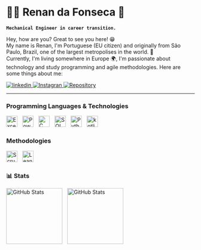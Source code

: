# 👨‍💻 Renan da Fonseca 👋

**`Mechanical Engineer in career transition.`**

Hey, how are you? Great to see you here! 😁 \
My name is Renan, I'm Portuguese (EU citizen) and originally from São Paulo, Brazil, one of the largest metropolises in the world. 🌆 \
Currently, I'm living somewhere in Europe 🌍, I'm passionate about technology and study programming and agile methodologies.
Here are some things about me: 

<p align="left">
    <a href="https://www.linkedin.com/in/renan-da-fonseca/">
        <img 
            alt="linkedin" 
            title="Renan's LinkedIn Profile" 
            src="https://img.shields.io/badge/LinkedIn-0077B5?style=for-the-badge&logo=linkedin&logoColor=white"
        />
    </a>
    <a href="https://www.instagram.com/renan.fsc/">
        <img 
            alt="Instagran" 
            title="Renan's IG" 
            src="https://img.shields.io/badge/Instagram-%23E4405F?style=for-the-badge&logo=instagram&logoColor=white"
        />
    </a>
    <a href="https://github.com/R3N4N-147?tab=repositories&sort=stargazers">
        <img 
            alt="Repository" 
            title="Repository GitHub" 
            src="https://custom-icon-badges.demolab.com/github/stars/R3N4N-147?color=55960c&style=for-the-badge&labelColor=488207&logo=star&label=Stars"
        />
    </a>
    </a>

---

### Programming Languages & Technologies
</a>

<img 
    align="left" 
    alt="Excel"
    title="Excel" 
    width="30px" 
    style="padding-right: 10px;" 
    src="https://upload.wikimedia.org/wikipedia/commons/3/34/Microsoft_Office_Excel_%282019%E2%80%93present%29.svg" 
/>
<img 
    align="left" 
    alt="Power BI"
    title="Power BI" 
    width="30px" 
    style="padding-right: 10px;" 
    src="https://upload.wikimedia.org/wikipedia/commons/c/cf/New_Power_BI_Logo.svg" 
/>
<img 
    align="left" 
    alt="C"
    title="C" 
    width="30px" 
    style="padding-right: 10px;" 
    src="https://cdn.jsdelivr.net/gh/devicons/devicon@latest/icons/c/c-original.svg" 
/>
<img 
    align="left" 
    alt="SQL"
    title="SQL" 
    width="30px" 
    style="padding-right: 10px;" 
    src="https://cdn.jsdelivr.net/gh/devicons/devicon@latest/icons/azuresqldatabase/azuresqldatabase-original.svg" 
/>

<img 
    align="left" 
    alt="Python"
    title="Python" 
    width="30px" 
    style="padding-right: 10px;" 
    src="https://cdn.jsdelivr.net/gh/devicons/devicon@latest/icons/python/python-original.svg" 
/>

<img 
    align="left" 
    alt="kotlin"
    title="kotlin" 
    width="30px" 
    style="padding-right: 10px;" 
    src="https://cdn.jsdelivr.net/gh/devicons/devicon@latest/icons/kotlin/kotlin-original.svg" 
/>

<br/>
<br/>

### Methodologies

<img 
    align="left" 
    alt="Scrum"
    title="Scrum" 
    width="30px" 
    style="padding-right: 10px;" 
    src="https://worldvectorlogo.com/logos/scrum-1.svg" 
/>

<img 
    align="left" 
    alt="Lean Six Sigma"
    title="Lean Six Sigma" 
    width="30px" 
    style="padding-right: 10px;" 
    src=https://www.abstb.com/wp-content/uploads/2022/10/greenb-6.svg
/>

<br/>
<br/>

### 📊 Stats

<p>
  <img 
    align="left" 
    alt="GitHub Stats" 
    height="150" 
    style="padding-right: 10px;" 
    src="https://github-readme-stats.vercel.app/api?username=R3N4N-147&show_icons=true&theme=great-gatsby&include_all_commits=true" 
  />

<img 
      align="left" 
      alt="GitHub Stats" 
      height="150" 
      src="https://github-readme-stats.vercel.app/api/top-langs/?username=R3N4N-147&theme=great-gatsby&layout=compact&custom_title=Technologies&langs_count=9" 
  />

</p>
